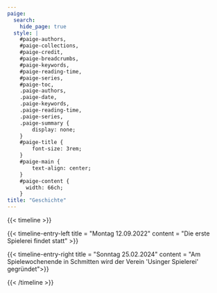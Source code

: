 ```yaml
---
paige:
  search:
    hide_page: true
  style: |
    #paige-authors,
    #paige-collections,
    #paige-credit,
    #paige-breadcrumbs,
    #paige-keywords,
    #paige-reading-time,
    #paige-series,
    #paige-toc,
    .paige-authors,
    .paige-date,
    .paige-keywords,
    .paige-reading-time,
    .paige-series,
    .paige-summary {
        display: none;
    }
    #paige-title {
        font-size: 3rem;
    }
    #paige-main {
        text-align: center;
    }
    #paige-content {
      width: 66ch;
    }
title: "Geschichte"
---
```




{{< timeline >}}

{{< timeline-entry-left title = "Montag 12.09.2022" content = "Die erste Spielerei findet statt" >}}

{{< timeline-entry-right title = "Sonntag 25.02.2024" content = "Am Spielewochenende in Schmitten wird der Verein 'Usinger Spielerei' gegründet">}}

{{< /timeline >}}
